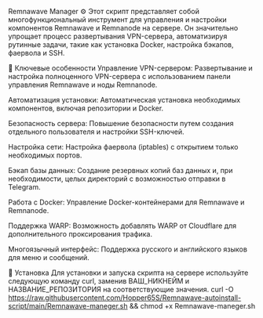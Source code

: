 Remnawave Manager ⚙️
Этот скрипт представляет собой многофункциональный инструмент для управления и настройки компонентов Remnawave и Remnanode на сервере. Он значительно упрощает процесс развертывания VPN-сервера, автоматизируя рутинные задачи, такие как установка Docker, настройка бэкапов, фаервола и SSH.

💾 Ключевые особенности
Управление VPN-сервером: Развертывание и настройка полноценного VPN-сервера с использованием панели управления Remnawave и ноды Remnanode.

Автоматизация установки: Автоматическая установка необходимых компонентов, включая репозитории и Docker.

Безопасность сервера: Повышение безопасности путем создания отдельного пользователя и настройки SSH-ключей.

Настройка сети: Настройка фаервола (iptables) с открытием только необходимых портов.

Бэкап базы данных: Создание резервных копий баз данных и, при необходимости, целых директорий с возможностью отправки в Telegram.

Работа с Docker: Управление Docker-контейнерами для Remnawave и Remnanode.

Поддержка WARP: Возможность добавлять WARP от Cloudflare для дополнительного проксирования трафика.

Многоязычный интерфейс: Поддержка русского и английского языков для меню и сообщений.

🚀 Установка
Для установки и запуска скрипта на сервере используйте следующую команду curl, заменив ВАШ_НИКНЕЙМ и НАЗВАНИЕ_РЕПОЗИТОРИЯ на соответствующие значения.
curl -O https://raw.githubusercontent.com/Hopper65S/Remnawave-autoinstall-script/main/Remnawave-maneger.sh && chmod +x Remnawave-maneger.sh
